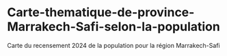 # Carte-thematique-de-province-Marrakech-Safi-selon-la-population
Carte du recensement 2024 de la population pour la région Marrakech-Safi
